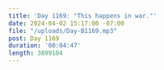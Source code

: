 ```yaml
---
title: 'Day 1169: "This happens in war."'
date: 2024-04-02 15:17:00 -07:00
file: "/uploads/Day-B1169.mp3"
post: Day 1169
duration: '00:04:47'
length: 3899104
---
```


